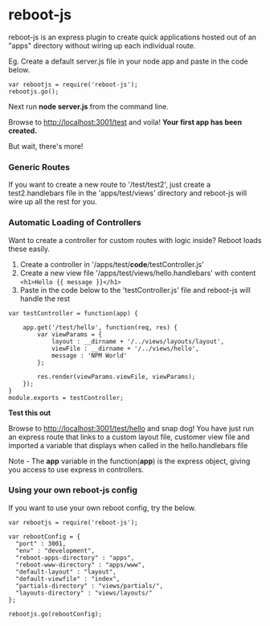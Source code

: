 # reboot-js
reboot-js is an express plugin to create quick applications hosted out of an "apps" directory without wiring up each individual route.

Eg.
Create a default server.js file in your node app and paste in the code below.

```
var rebootjs = require('reboot-js');
rebootjs.go();
```

Next run **node server.js** from the command line.

Browse to <http://localhost:3001/test> and voila! **Your first app has been created.**

But wait, there's more!


### Generic Routes
If you want to create a new route to '/test/test2', just create a test2.handlebars file in the 'apps/test/views' directory and reboot-js will wire up all the rest for you.

### Automatic Loading of Controllers
Want to create a controller for custom routes with logic inside? Reboot loads these easily.

1. Create a controller in '/apps/test/**code**/testController.js'
2. Create a new view file '/apps/test/views/hello.handlebars' with content ```<h1>Hello {{ message }}</h1>```
3. Paste in the code below to the 'testController.js' file and reboot-js will handle the rest
```
var testController = function(app) {

    app.get('/test/hello', function(req, res) {
        var viewParams = {
            layout : __dirname + '/../views/layouts/layout',
            viewFile : __dirname + '/../views/hello',
            message : 'NPM World'
        };

        res.render(viewParams.viewFile, viewParams);
    });
}
module.exports = testController;
```

**Test this out**

Browse to <http://localhost:3001/test/hello> and snap dog! You have just run an express route that links to a custom layout file, customer view file and imported a variable that displays when called in the hello.handlebars file

Note - The **app** variable in the function(**app**) is the express object, giving you access to use express in controllers.

### Using your own reboot-js config
If you want to use your own reboot config, try the below.

```
var rebootjs = require('reboot-js');

var rebootConfig = {
  "port" : 3001,
  "env" : "development",
  "reboot-apps-directory" : "apps",
  "reboot-www-directory" : "apps/www",
  "default-layout" : "layout",
  "default-viewfile" : "index",
  "partials-directory" : "views/partials/",
  "layouts-directory" : "views/layouts/"
};

rebootjs.go(rebootConfig);
```